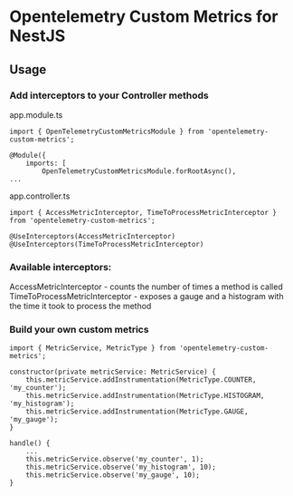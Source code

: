 # Opentelemetry Custom Metrics for NestJS

## Usage

### Add interceptors to your Controller methods

app.module.ts
```
import { OpenTelemetryCustomMetricsModule } from 'opentelemetry-custom-metrics';

@Module({
    imports: [
        OpenTelemetryCustomMetricsModule.forRootAsync(),
...
```

app.controller.ts
```
import { AccessMetricInterceptor, TimeToProcessMetricInterceptor } from 'opentelemetry-custom-metrics';
```

```
@UseInterceptors(AccessMetricInterceptor)
@UseInterceptors(TimeToProcessMetricInterceptor)
```

### Available interceptors:
AccessMetricInterceptor - counts the number of times a method is called
TimeToProcessMetricInterceptor - exposes a gauge and a histogram with the time it took to process the method

### Build your own custom metrics

```
import { MetricService, MetricType } from 'opentelemetry-custom-metrics';

constructor(private metricService: MetricService) {
    this.metricService.addInstrumentation(MetricType.COUNTER, 'my_counter');
    this.metricService.addInstrumentation(MetricType.HISTOGRAM, 'my_histogram');
    this.metricService.addInstrumentation(MetricType.GAUGE, 'my_gauge');
}

handle() {
    ...
    this.metricService.observe('my_counter', 1);
    this.metricService.observe('my_histogram', 10);
    this.metricService.observe('my_gauge', 10);
}
```